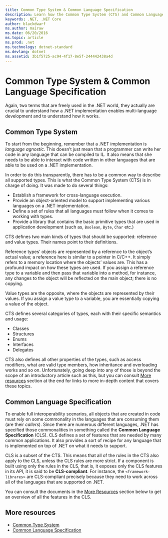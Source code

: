 ```yaml
---
title: Common Type System & Common Language Specification
description: Learn how the Common Type System (CTS) and Common Language Specification (CLS) make it possible for .NET to support multiple languages.
keywords: .NET, .NET Core
author: blackdwarf
ms.author: mairaw
ms.date: 06/20/2016
ms.topic: article
ms.prod: .net
ms.technology: dotnet-standard
ms.devlang: dotnet
ms.assetid: 3b1f5725-ac94-4f17-8e5f-244442438a4d
---
```


# Common Type System & Common Language Specification

Again, two terms that are freely used in the .NET world, they actually are crucial to understand how a .NET implementation enables multi-language development and to understand how it works.

## Common Type System

To start from the beginning, remember that a .NET implementation is _language agnostic_. This doesn’t just mean that a programmer can write her code in any language that can be compiled to IL. It also means that she needs to be able to interact with code written in other languages that are able to be used on a .NET implementation.

In order to do this transparently, there has to be a common way to describe all supported types. This is what the Common Type System (CTS) is in charge of doing. It was made to do several things:

*   Establish a framework for cross-language execution.
*   Provide an object-oriented model to support implementing various languages on a .NET implementation.
*   Define a set of rules that all languages must follow when it comes to working with types.
*   Provide a library that contains the basic primitive types that are used in application development (such as, `Boolean`, `Byte`, `Char` etc.)

CTS defines two main kinds of types that should be supported: reference and value types. Their names point to their definitions.

Reference types’ objects are represented by a reference to the object’s actual value; a reference here is similar to a pointer in C/C++. It simply refers to a memory location where the objects’ values are. This has a profound impact on how these types are used. If you assign a reference type to a variable and then pass that variable into a method, for instance, any changes to the object will be reflected on the main object; there is no copying.

Value types are the opposite, where the objects are represented by their values. If you assign a value type to a variable, you are essentially copying a value of the object.

CTS defines several categories of types, each with their specific semantics and usage:

*   Classes
*   Structures
*   Enums
*   Interfaces
*   Delegates

CTS also defines all other properties of the types, such as access modifiers, what are valid type members, how inheritance and overloading works and so on. Unfortunately, going deep into any of those is beyond the scope of an introductory article such as this, but you can consult [More resources](#more-resources) section at the end for links to more in-depth content that covers these topics.

## Common Language Specification

To enable full interoperability scenarios, all objects that are created in code must rely on some commonality in the languages that are consuming them (are their _callers_). Since there are numerous different languages, .NET has specified those commonalities in something called the **Common Language Specification** (CLS). CLS defines a set of features that are needed by many common applications. It also provides a sort of recipe for any language that is implemented on top of .NET on what it needs to support.

CLS is a subset of the CTS. This means that all of the rules in the CTS also apply to the CLS, unless the CLS rules are more strict. If a component is built using only the rules in the CLS, that is, it exposes only the CLS features in its API, it is said to be **CLS-compliant**. For instance, the `<framework-librares>` are CLS-compliant precisely because they need to work across all of the languages that are supported on .NET.

You can consult the documents in the [More Resources](#more-resources) section below to get an overview of all the features in the CLS.

## More resources

*   [Common Type System](./base-types/common-type-system.md)
*   [Common Language Specification](language-independence-and-language-independent-components.md)
